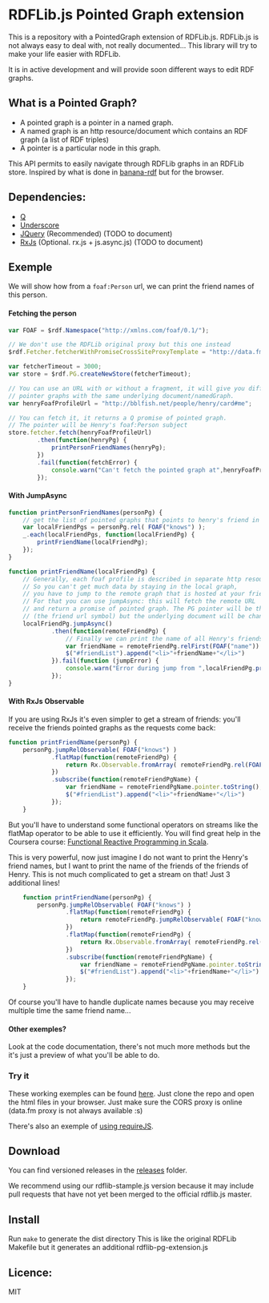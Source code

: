 # RDFLib.js Pointed Graph extension

This is a repository with a PointedGraph extension of RDFLib.js.
RDFLib.js is not always easy to deal with, not really documented... 
This library will try to make your life easier with RDFLib.

It is in active development and will provide soon different ways to edit RDF graphs.

## What is a Pointed Graph?

- A pointed graph is a pointer in a named graph.
- A named graph is an http resource/document which contains an RDF graph (a list of RDF triples)
- A pointer is a particular node in this graph.

This API permits to easily navigate through RDFLib graphs in an RDFLib store.
Inspired by what is done in [banana-rdf](https://github.com/w3c/banana-rdf) but for the browser.



## Dependencies:
- [Q](https://github.com/kriskowal/q)
- [Underscore](https://github.com/jashkenas/underscore)
- [JQuery](https://github.com/jquery/jquery) (Recommended) (TODO to document)
- [RxJs](https://github.com/Reactive-Extensions/RxJS) (Optional. rx.js + js.async.js) (TODO to document)

## Exemple

We will show how from a `foaf:Person` url, we can print the friend names of this person.

#### Fetching the person

```javascript
var FOAF = $rdf.Namespace("http://xmlns.com/foaf/0.1/");

// We don't use the RDFLib original proxy but this one instead
$rdf.Fetcher.fetcherWithPromiseCrossSiteProxyTemplate = "http://data.fm/proxy?uri=";

var fetcherTimeout = 3000;
var store = $rdf.PG.createNewStore(fetcherTimeout);

// You can use an URL with or without a fragment, it will give you different
// pointer graphs with the same underlying document/namedGraph.
var henryFoafProfileUrl = "http://bblfish.net/people/henry/card#me";

// You can fetch it, it returns a Q promise of pointed graph.
// The pointer will be Henry's foaf:Person subject
store.fetcher.fetch(henryFoafProfileUrl)
        .then(function(henryPg) {
            printPersonFriendNames(henryPg);
        })
        .fail(function(fetchError) {
            console.warn("Can't fetch the pointed graph at",henryFoafProfileUrl,fetchError);
        });
```

#### With JumpAsync

```javascript
function printPersonFriendNames(personPg) {
    // get the list of pointed graphs that points to henry's friend in the local document
    var localFriendPgs = personPg.rel( FOAF("knows") );
    _.each(localFriendPgs, function(localFriendPg) {
        printFriendName(localFriendPg);
    });
}

function printFriendName(localFriendPg) {
    // Generally, each foaf profile is described in separate http resources / rdf graphs.
    // So you can't get much data by staying in the local graph,
    // you have to jump to the remote graph that is hosted at your friend's foaf profile URL.
    // For that you can use jumpAsync: this will fetch the remote URL
    // and return a promise of pointed graph. The PG pointer will be the same node
    // (the friend url symbol) but the underlying document will be changed
    localFriendPg.jumpAsync()
            .then(function(remoteFriendPg) {
                // Finally we can print the name of all Henry's friends
                var friendName = remoteFriendPg.relFirst(FOAF("name")).pointer.toString();;
                $("#friendList").append("<li>"+friendName+"</li>")
            }).fail(function (jumpError) {
                console.warn("Error during jump from ",localFriendPg.printSummary(),jumpError);
            });
}
```

#### With RxJs Observable

If you are using RxJs it's even simpler to get a stream of friends: you'll receive the friends pointed graphs as the requests come back:

```javascript
function printFriendName(personPg) {
    personPg.jumpRelObservable( FOAF("knows") )
            .flatMap(function(remoteFriendPg) {
                return Rx.Observable.fromArray( remoteFriendPg.rel(FOAF("name")) );
            })
            .subscribe(function(remoteFriendPgName) {
                var friendName = remoteFriendPgName.pointer.toString();
                $("#friendList").append("<li>"+friendName+"</li>")
            });
    }
```

But you'll have to understand some functional operators on streams like the flatMap operator to be able to use it efficiently.
You will find great help in the Coursera course: [Functional Reactive Programming in Scala](https://www.coursera.org/course/reactive).

This is very powerful, now just imagine I do not want to print the Henry's friend names, but I want to print the name of the friends of the friends of Henry. This is not much complicated to get a stream on that! Just 3 additional lines!

```javascript
    function printFriendName(personPg) {
        personPg.jumpRelObservable( FOAF("knows") )
                .flatMap(function(remoteFriendPg) {
                    return remoteFriendPg.jumpRelObservable( FOAF("knows") );
                })
                .flatMap(function(remoteFriendPg) {
                    return Rx.Observable.fromArray( remoteFriendPg.rel(FOAF("name")) );
                })
                .subscribe(function(remoteFriendPgName) {
                    var friendName = remoteFriendPgName.pointer.toString();
                    $("#friendList").append("<li>"+friendName+"</li>")
                });
    }
```

Of course you'll have to handle duplicate names because you may receive multiple time the same friend name...

#### Other exemples?

Look at the code documentation, there's not much more methods but the it's just a preview of what you'll be able to do.

### Try it

These working exemples can be found [here](https://github.com/stample/rdflib.js/tree/master/pointedgraph/exemples).
Just clone the repo and open the html files in your browser.
Just make sure the CORS proxy is online (data.fm proxy is not always available :s)

There's also an exemple of [using requireJS](https://github.com/stample/rdflib.js/blob/master/pointedgraph/exemples/getFriendsRequire.html
).


## Download

You can find versioned releases in the [releases](https://github.com/stample/rdflib.js/tree/master/releases) folder.

We recommend using our rdflib-stample.js version because it may include pull requests
that have not yet been merged to the official rdflib.js master.


## Install
 
 Run `make` to generate the dist directory
 This is like the original RDFLib Makefile but it generates an additional rdflib-pg-extension.js


## Licence: 
 
 MIT
